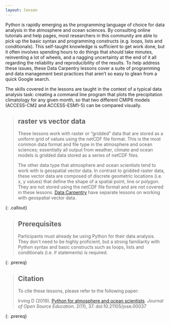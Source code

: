 ```yaml
---
layout: lesson
---
```


Python is rapidly emerging as the programming language of choice for data analysis
in the atmosphere and ocean sciences.
By consulting online tutorials and help pages,
most researchers in this community are able to pick up the basic syntax and programming constructs
(e.g. loops, lists and conditionals).
This self-taught knowledge is sufficient to get work done,
but it often involves spending hours to do things that should take minutes,
reinventing a lot of wheels,
and a nagging uncertainty at the end of it all
regarding the reliability and reproducibility of the results.
To help address these issues,
these Data Carpentry lessons cover a suite of programming and data management best practices
that aren’t so easy to glean from a quick Google search. 

The skills covered in the lessons are taught in the context of a typical data analysis task:
creating a command line program that plots the precipitation climatology for any given month,
so that two different CMIP6 models (ACCESS-CM2 and ACCESS-ESM1-5) can be compared visually.


> ## raster vs vector data
>
> These lessons work with raster or “gridded” data that are stored as a uniform grid of values using the netCDF file format.
> This is the most common data format and file type in the atmosphere and ocean sciences; 
> essentially all output from weather, climate and ocean models is gridded data stored as a series of netCDF files.
> 
> The other data type that atmosphere and ocean scientists tend to work with is geospatial vector data.
> In contrast to gridded raster data,
> these vector data are composed of discrete geometric locations (i.e. x, y values)
> that define the shape of a spatial point, line or polygon.
> They are not stored using the netCDF file format and are not covered in these lessons.
> [Data Carpentry](http://www.datacarpentry.org/lessons/) have separate lessons on working with geospatial vector data.
>
{: .callout}

> ## Prerequisites
>
> Participants must already be using Python for their data analysis.
> They don't need to be highly proficient,
> but a strong familiarity with Python syntax and basic constructs
> such as loops, lists and conditionals (i.e. if statements) is required. 
>
{: .prereq}

> ## Citation
>
> To cite these lessons, please refer to the following paper:
>
> Irving D (2019). [Python for atmosphere and ocean scientists](https://jose.theoj.org/papers/10.21105/jose.00037).
> *Journal of Open Source Education*. 2(11), 37. doi:10.21105/jose.00037
> 
{: .prereq}

